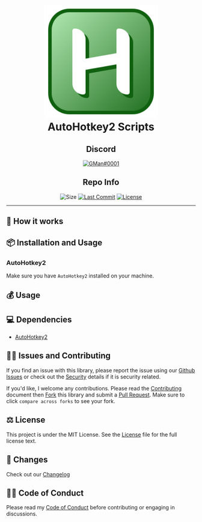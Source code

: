 <div align="center">
	<h1><img alt="carepulse logo" src="https://github.com/ggoodwin/ahk/blob/master/ahk.png" height="300" /><br />
		AutoHotkey2 Scripts
	</h1>

<h2>Discord</h2>

[![GMan#0001](https://dcbadge.vercel.app/api/shield/179795086543028224)](https://discord.id/?prefill=179795086543028224)

<h2>Repo Info</h2>

![Size](https://img.shields.io/github/languages/code-size/ggoodwin/ahk) [![Last Commit](https://img.shields.io/github/last-commit/ggoodwin/ahk)](https://github.com/ggoodwin/ahk/commits/master) [![License](https://img.shields.io/github/license/ggoodwin/ahk)](https://github.com/ggoodwin/ahk/blob/master/LICENSE.md)

</div>
<hr/>

## 🌟 How it works

## 📦 Installation and Usage

### AutoHotkey2

Make sure you have `AutoHotkey2` installed on your machine.

## 💰 Usage

## 💻 Dependencies

- [AutoHotkey2]

## 🙇‍♂️ Issues and Contributing

If you find an issue with this library, please report the issue using our [Github Issues] or check out the [Security] details if it is security related.

If you'd like, I welcome any contributions. Please read the [Contributing] document then [Fork] this library and submit a [Pull Request]. Make sure to click `compare across forks` to see your fork.

## ⚖️ License

This project is under the MIT License. See the [License] file for the full license text.

## 📜 Changes

Check out our [Changelog]

## 👍🏻 Code of Conduct

Please read my [Code of Conduct] before contributing or engaging in discussions.

<!-- Links -->
[LICENSE]: https://github.com/ggoodwin/ahk/blob/master/LICENSE.md
[CHANGELOG]: https://github.com/ggoodwin/ahk/blob/master/CHANGELOG.md
[SECURITY]: https://github.com/ggoodwin/ahk/blob/master/SECURITY.md
[FORK]: https://github.com/ggoodwin/ahk/fork
[PULL REQUEST]: https://github.com/ggoodwin/ahk/compare
[CODE OF CONDUCT]: https://github.com/ggoodwin/ahk/blob/master/CODE_OF_CONDUCT.md
[CONTRIBUTING]: https://github.com/ggoodwin/ahk/blob/master/CONTRIBUTING.md
[GITHUB ISSUES]: https://github.com/ggoodwin/ahk/issues
[AutoHotkey2]: https://www.autohotkey.com/v2
